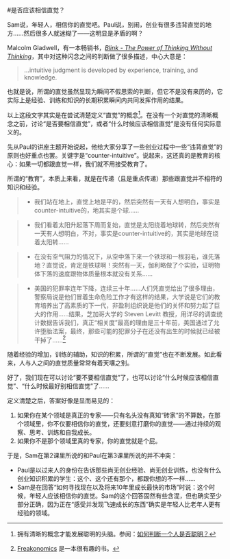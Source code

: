 #是否应该相信直觉？

Sam说，年轻人，相信你的直觉吧。Paul说，别闹，创业有很多违背直觉的地方……然后很多人就迷糊了——这明显是矛盾的啊？

Malcolm Gladwell，有一本畅销书，*[Blink - The Power of Thinking Without Thinking](http://en.wikipedia.org/wiki/Blink_(book))*，其中对这种闪念之间的判断做了很多描述，中心大意是： 

>...intuitive judgment is developed by experience, training, and knowledge.

也就是说，所谓的直觉虽然显现为瞬间不假思索的判断，但它不是没有来历的，它实际上是经验、训练和知识的长期积累瞬间内共同发挥作用的结果。

以上这段文字其实是在尝试清楚定义“直觉”的概念[^1]。在没有一个对直觉的清晰概念之前，讨论“是否要相信直觉”，或者“什么时候应该相信直觉”是没有任何实际意义的。

先从Paul的讲座主题开始说起，他给大家分享了一些创业过程中一些“违背直觉”的原则也好重点也罢。关键字是“counter-intuitive”。说起来，这还真的是教育的核心：如果一切都跟直觉一样，我们就不用接受教育了。

所谓的“教育”，本质上来看，就是在传递（且是重点传递）那些跟直觉并不相符的知识和经验。

> * 我们站在地上，直觉上地是平的，然后突然有一天有人想明白，事实是counter-intuitive的，地其实是个球……

> * 我们看着太阳升起落下周而复始，直觉是太阳绕着地球转，然后突然有一天有人想明白，不对，事实是counter-intuitive的，其实是地球在绕着太阳转……

> * 在没有空气阻力的情况下，从空中落下来一个铁球和一根羽毛，谁先落地？直觉说，肯定是铁球啊！突然有一天，伽利略做了个实验，证明物体下落的速度跟物体质量根本就没有关系……

> * 美国的犯罪率连年下降，连续三十年……人们凭直觉给出了很多理由，警察局说是他们冒着生命危险工作才有这样的结果，大学说是它们的教育培养出了高素质的下一代，非盈利组织说是他们的关怀和努力起了巨大的作用……结果，芝加哥大学的 Steven Levitt 教授，用详尽的调查统计数据告诉我们，真正“相关度”最高的理由是三十年前，美国通过了允许堕胎法案，最终，那些可能的犯罪分子在还没有出生的时候就已经被干掉了……[^2]

随着经验的增加，训练的辅助，知识的积累，所谓的“直觉”也在不断发展。如此看来，人与人之间的直觉质量常常有着天壤之别。

好了，我们现在可以讨论“要不要相信直觉”了，也可以讨论“什么时候应该相信直觉”、“什么时候最好别相信直觉”了……

定义清楚之后，答案好像是显而易见的：

1. 如果你在某个领域是真正的专家——只有名头没有真知“砖家”的不算数，在那个领域里，你不仅要相信你的直觉，还要刻意打磨你的直觉——通过持续的观察、思考、训练和自我成长。
2. 如果你不是那个领域里真的专家，你的直觉就是个屁。

于是，Sam在第2课里所说的和Paul在第3课里所说的并不冲突：

* Paul是以过来人的身份在告诉那些尚无创业经验、尚无创业训练，也没有什么创业知识积累的学生：这个、这个还有那个，都跟你想的不一样……
* Sam是在回答“如何寻找现在以及将来10年里成长最快的市场”时说：这个时候，年轻人应该相信你的直觉。Sam的这个回答固然有些含混，但也确实至少部分正确，因为正在“感受并发现飞速成长的东西”确实是年轻人比老年人更有经验的领域。


[^1]: 拥有清晰的概念才能发展聪明的头脑。参阅：[如何判断一个人是否聪明？](how-to-know-someone-is-smart-enough.html)
[^2]: [Freakonomics](http://en.wikipedia.org/wiki/Freakonomics) 是一本很有趣的书。


